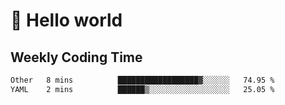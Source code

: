 # 🍻 Hello world

## Weekly Coding Time
<!--START_SECTION:waka-->

```txt
Other   8 mins          ██████████████████▓░░░░░░   74.95 %
YAML    2 mins          ██████▒░░░░░░░░░░░░░░░░░░   25.05 %
```

<!--END_SECTION:waka-->
